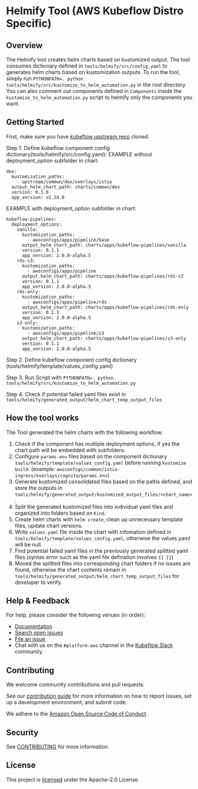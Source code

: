 # Helmify Tool (AWS Kubeflow Distro Specific)

## Overview

The Helmify tool creates helm charts based on kustomized output. The tool consumes dictionary defined in `tools/helmify/src/config.yaml` to generates helm charts based on kustomization outputs. To run the tool, simply run `PYTHONPATH=. python tools/helmify/src/kustomize_to_helm_automation.py` in the root directory. You can also comment out components defined in `Components` inside the `kustomize_to_helm_automation.py` script to helmify only the components you want.

## Getting Started
First, make sure you have [kubeflow upstream repo](https://awslabs.github.io/kubeflow-manifests/docs/deployment/prerequisites/#clone-repository) cloned.  


Step 1. Define kubeflow component config dictionary(tools/helmify/src/config.yaml):
EXAMPLE without deployment_option subfolder in chart:
```
dex:
  kustomization_paths:
    - upstream/common/dex/overlays/istio
  output_helm_chart_path: charts/common/dex
  version: 0.1.0
  app_version: v2.24.0
```

EXAMPLE with deployment_option subfolder in chart:
```
kubeflow-pipelines:
  deployment_options:
    vanilla:
      kustomization_paths:
        - awsconfigs/apps/pipeline/base
      output_helm_chart_path: charts/apps/kubeflow-pipelines/vanilla
      version: 0.1.1
      app_version: 2.0.0-alpha.5
    rds-s3:
      kustomization_paths:
        - awsconfigs/apps/pipeline
      output_helm_chart_path: charts/apps/kubeflow-pipelines/rds-s3
      version: 0.1.1
      app_version: 2.0.0-alpha.5
    rds-only:
      kustomization_paths:
        - awsconfigs/apps/pipeline/rds
      output_helm_chart_path: charts/apps/kubeflow-pipelines/rds-only
      version: 0.1.1
      app_version: 2.0.0-alpha.5
    s3-only:
      kustomization_paths:
        - awsconfigs/apps/pipeline/s3
      output_helm_chart_path: charts/apps/kubeflow-pipelines/s3-only
      version: 0.1.1
      app_version: 2.0.0-alpha.5
```

Step 2. Define kubeflow component config dictionary (tools/helmify/template/values_config.yaml)

Step 3. Run Script with `PYTHONPATH=. python tools/helmify/src/kustomize_to_helm_automation.py`

Step 4. Check if potential failed yaml files exist in `tools/helmify/generated_output/helm_chart_temp_output_files`

## How the tool works
The Tool generated the helm charts with the following workflow:
1. Check if the component has multiple deployment options, if yes the chart path will be embedded with subfolders.
2. Configure `params.env` files based on the component dictionary `tools/helmify/template/values_config.yaml` before running `kustomize build`. (example: `awsconfigs/common/istio-ingress/overlays/cognito/params.env`)
3. Generate kustomized consolidated files based on the paths defined, and store the outputs in `tools/helmify/generated_output/kustomized_output_files/<chart_name>`.
4. Split the generated kustomized files into individual yaml files and organized into folders based on `Kind`.
5. Create helm charts with `helm create`, clean up unnecessary template files, update chart versions. 
6. Write `values.yaml` file inside the chart with infomation defined in `tools/helmify/template/values_config.yaml`, otherwise the values.yaml will be null.
7. Find potential failed yaml files in the previously generated splitted yaml files (syntax error such as the yaml file defination involves `{{ }}`)
8. Moved the splitted files into corresponding chart folders if no issues are found, otherwise the chart contents remain in `tools/helmify/generated_output/helm_chart_temp_output_files` for developer to verify.


## Help & Feedback

For help, please consider the following venues (in order):

* [Documentation](https://awslabs.github.io/kubeflow-manifests/docs/)
* [Search open issues](https://github.com/awslabs/kubeflow-manifests/issues)
* [File an issue](https://github.com/awslabs/kubeflow-manifests/issues/new/choose)
* Chat with us on the `#platform-aws` channel in the [Kubeflow Slack](https://www.kubeflow.org/docs/about/community/#slack) community.

## Contributing

We welcome community contributions and pull requests.

See our [contribution guide](CONTRIBUTING.md) for more information on how to
report issues, set up a development environment, and submit code.

We adhere to the [Amazon Open Source Code of Conduct](CODE_OF_CONDUCT.md#code-of-conduct).

## Security

See [CONTRIBUTING](CONTRIBUTING.md#security-issue-notifications) for more information.

## License

This project is [licensed](LICENSE) under the Apache-2.0 License.


